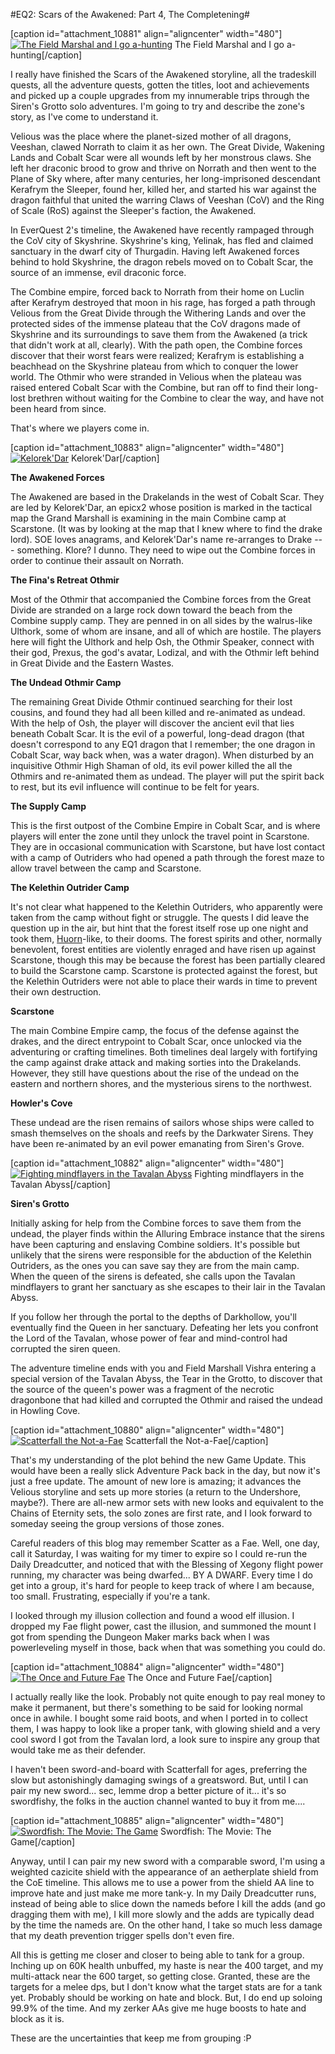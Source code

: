 #EQ2: Scars of the Awakened: Part 4, The Completening#

[caption id="attachment\_10881" align="aligncenter" width="480"][![The Field Marshal and I go a-hunting](http://westkarana.com/wp-content/uploads/2013/05/EverQuest2-2013-05-11-16-20-26-34-480x429.jpg)](http://westkarana.com/wp-content/uploads/2013/05/EverQuest2-2013-05-11-16-20-26-34.jpg) The Field Marshal and I go a-hunting[/caption]

I really have finished the Scars of the Awakened storyline, all the tradeskill quests, all the adventure quests, gotten the titles, loot and achievements and picked up a couple upgrades from my innumerable trips through the Siren's Grotto solo adventures. I'm going to try and describe the zone's story, as I've come to understand it.

Velious was the place where the planet-sized mother of all dragons, Veeshan, clawed Norrath to claim it as her own. The Great Divide, Wakening Lands and Cobalt Scar were all wounds left by her monstrous claws. She left her draconic brood to grow and thrive on Norrath and then went to the Plane of Sky where, after many centuries, her long-imprisoned descendant Kerafrym the Sleeper, found her, killed her, and started his war against the dragon faithful that united the warring Claws of Veeshan (CoV) and the Ring of Scale (RoS) against the Sleeper's faction, the Awakened.

In EverQuest 2's timeline, the Awakened have recently rampaged through the CoV city of Skyshrine. Skyshrine's king, Yelinak, has fled and claimed sanctuary in the dwarf city of Thurgadin. Having left Awakened forces behind to hold Skyshrine, the dragon rebels moved on to Cobalt Scar, the source of an immense, evil draconic force.

The Combine empire, forced back to Norrath from their home on Luclin after Kerafrym destroyed that moon in his rage, has forged a path through Velious from the Great Divide through the Withering Lands and over the protected sides of the immense plateau that the CoV dragons made of Skyshrine and its surroundings to save them from the Awakened (a trick that didn't work at all, clearly). With the path open, the Combine forces discover that their worst fears were realized; Kerafrym is establishing a beachhead on the Skyshrine plateau from which to conquer the lower world. The Othmir who were stranded in Velious when the plateau was raised entered Cobalt Scar with the Combine, but ran off to find their long-lost brethren without waiting for the Combine to clear the way, and have not been heard from since.

That's where we players come in.

[caption id="attachment\_10883" align="aligncenter" width="480"][![Kelorek'Dar](http://westkarana.com/wp-content/uploads/2013/05/EverQuest2-2013-05-11-11-51-00-97-480x343.jpg)](http://westkarana.com/wp-content/uploads/2013/05/EverQuest2-2013-05-11-11-51-00-97.jpg) Kelorek'Dar[/caption]

**The Awakened Forces**

The Awakened are based in the Drakelands in the west of Cobalt Scar. They are led by Kelorek'Dar, an epicx2 whose position is marked in the tactical map the Grand Marshall is examining in the main Combine camp at Scarstone. (It was by looking at the map that I knew where to find the drake lord). SOE loves anagrams, and Kelorek'Dar's name re-arranges to Drake --- something. Klore? I dunno. They need to wipe out the Combine forces in order to continue their assault on Norrath.

**The Fina's Retreat Othmir**

Most of the Othmir that accompanied the Combine forces from the Great Divide are stranded on a large rock down toward the beach from the Combine supply camp. They are penned in on all sides by the walrus-like Ulthork, some of whom are insane, and all of which are hostile. The players here will fight the Ulthork and help Osh, the Othmir Speaker, connect with their god, Prexus, the god's avatar, Lodizal, and with the Othmir left behind in Great Divide and the Eastern Wastes.

**The Undead Othmir Camp**

The remaining Great Divide Othmir continued searching for their lost cousins, and found they had all been killed and re-animated as undead. With the help of Osh, the player will discover the ancient evil that lies beneath Cobalt Scar. It is the evil of a powerful, long-dead dragon (that doesn't correspond to any EQ1 dragon that I remember; the one dragon in Cobalt Scar, way back when, was a water dragon). When disturbed by an inquisitive Othmir High Shaman of old, its evil power killed the all the Othmirs and re-animated them as undead. The player will put the spirit back to rest, but its evil influence will continue to be felt for years.

**The Supply Camp**

This is the first outpost of the Combine Empire in Cobalt Scar, and is where players will enter the zone until they unlock the travel point in Scarstone. They are in occasional communication with Scarstone, but have lost contact with a camp of Outriders who had opened a path through the forest maze to allow travel between the camp and Scarstone.

**The Kelethin Outrider Camp**

It's not clear what happened to the Kelethin Outriders, who apparently were taken from the camp without fight or struggle. The quests I did leave the question up in the air, but hint that the forest itself rose up one night and took them, [Huorn](http://en.wikipedia.org/wiki/Huorn)-like, to their dooms. The forest spirits and other, normally benevolent, forest entities are violently enraged and have risen up against Scarstone, though this may be because the forest has been partially cleared to build the Scarstone camp. Scarstone is protected against the forest, but the Kelethin Outriders were not able to place their wards in time to prevent their own destruction.

**Scarstone**

The main Combine Empire camp, the focus of the defense against the drakes, and the direct entrypoint to Cobalt Scar, once unlocked via the adventuring or crafting timelines. Both timelines deal largely with fortifying the camp against drake attack and making sorties into the Drakelands. However, they still have questions about the rise of the undead on the eastern and northern shores, and the mysterious sirens to the northwest.

**Howler's Cove**

These undead are the risen remains of sailors whose ships were called to smash themselves on the shoals and reefs by the Darkwater Sirens. They have been re-animated by an evil power emanating from Siren's Grove.

[caption id="attachment\_10882" align="aligncenter" width="480"][![Fighting mindflayers in the Tavalan Abyss](http://westkarana.com/wp-content/uploads/2013/05/EverQuest2-2013-05-11-18-28-15-45-480x342.jpg)](http://westkarana.com/wp-content/uploads/2013/05/EverQuest2-2013-05-11-18-28-15-45.jpg) Fighting mindflayers in the Tavalan Abyss[/caption]

**Siren's Grotto**

Initially asking for help from the Combine forces to save them from the undead, the player finds within the Alluring Embrace instance that the sirens have been capturing and enslaving Combine soldiers. It's possible but unlikely that the sirens were responsible for the abduction of the Kelethin Outriders, as the ones you can save say they are from the main camp. When the queen of the sirens is defeated, she calls upon the Tavalan mindflayers to grant her sanctuary as she escapes to their lair in the Tavalan Abyss.

If you follow her through the portal to the depths of Darkhollow, you'll eventually find the Queen in her sanctuary. Defeating her lets you confront the Lord of the Tavalan, whose power of fear and mind-control had corrupted the siren queen.

The adventure timeline ends with you and Field Marshall Vishra entering a special version of the Tavalan Abyss, the Tear in the Grotto, to discover that the source of the queen's power was a fragment of the necrotic dragonbone that had killed and corrupted the Othmir and raised the undead in Howling Cove.

[caption id="attachment\_10880" align="aligncenter" width="480"][![Scatterfall the Not-a-Fae](http://westkarana.com/wp-content/uploads/2013/05/EverQuest2-2013-05-12-08-43-55-65-480x343.jpg)](http://westkarana.com/wp-content/uploads/2013/05/EverQuest2-2013-05-12-08-43-55-65.jpg) Scatterfall the Not-a-Fae[/caption]

That's my understanding of the plot behind the new Game Update. This would have been a really slick Adventure Pack back in the day, but now it's just a free update. The amount of new lore is amazing; it advances the Velious storyline and sets up more stories (a return to the Undershore, maybe?). There are all-new armor sets with new looks and equivalent to the Chains of Eternity sets, the solo zones are first rate, and I look forward to someday seeing the group versions of those zones.

Careful readers of this blog may remember Scatter as a Fae. Well, one day, call it Saturday, I was waiting for my timer to expire so I could re-run the Daily Dreadcutter, and noticed that with the Blessing of Xegony flight power running, my character was being dwarfed... BY A DWARF. Every time I do get into a group, it's hard for people to keep track of where I am because, too small. Frustrating, especially if you're a tank.

I looked through my illusion collection and found a wood elf illusion. I dropped my Fae flight power, cast the illusion, and summoned the mount I got from spending the Dungeon Maker marks back when I was powerleveling myself in those, back when that was something you could do.

[caption id="attachment\_10884" align="aligncenter" width="480"][![The Once and Future Fae](http://westkarana.com/wp-content/uploads/2013/05/EverQuest2-2013-05-11-18-13-42-82-480x342.jpg)](http://westkarana.com/wp-content/uploads/2013/05/EverQuest2-2013-05-11-18-13-42-82.jpg) The Once and Future Fae[/caption]

I actually really like the look. Probably not quite enough to pay real money to make it permanent, but there's something to be said for looking normal once in awhile. I bought some raid boots, and when I ported in to collect them, I was happy to look like a proper tank, with glowing shield and a very cool sword I got from the Tavalan lord, a look sure to inspire any group that would take me as their defender.

I haven't been sword-and-board with Scatterfall for ages, preferring the slow but astonishingly damaging swings of a greatsword. But, until I can pair my new sword... sec, lemme drop a better picture of it... it's so swordfishy, the folks in the auction channel wanted to buy it from me....

[caption id="attachment\_10885" align="aligncenter" width="480"][![Swordfish: The Movie: The Game](http://westkarana.com/wp-content/uploads/2013/05/EverQuest2-2013-05-12-09-04-59-33-480x294.jpg)](http://westkarana.com/wp-content/uploads/2013/05/EverQuest2-2013-05-12-09-04-59-33.jpg) Swordfish: The Movie: The Game[/caption]

Anyway, until I can pair my new sword with a comparable sword, I'm using a weighted cazicite shield with the appearance of an aetherplate shield from the CoE timeline. This allows me to use a power from the shield AA line to improve hate and just make me more tank-y. In my Daily Dreadcutter runs, instead of being able to slice down the nameds before I kill the adds (and go dragging them with me), I kill more slowly and the adds are typically dead by the time the nameds are. On the other hand, I take so much less damage that my death prevention trigger spells don't even fire.

All this is getting me closer and closer to being able to tank for a group. Inching up on 60K health unbuffed, my haste is near the 400 target, and my multi-attack near the 600 target, so getting close. Granted, these are the targets for a melee dps, but I don't know what the target stats are for a tank yet. Probably should be working on hate and block. But, I do end up soloing 99.9% of the time. And my zerker AAs give me huge boosts to hate and block as it is.

These are the uncertainties that keep me from grouping :P

